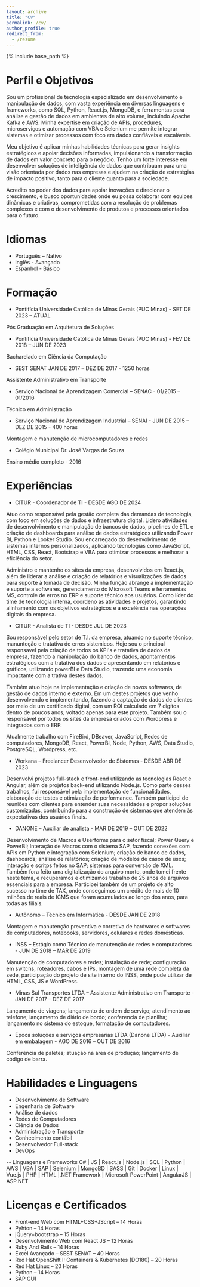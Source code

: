 ```yaml
---
layout: archive
title: "CV"
permalink: /cv/
author_profile: true
redirect_from:
  - /resume
---
```


{% include base_path %}


Perfil e Objetivos
===
Sou um profissional de tecnologia especializado em desenvolvimento e manipulação de dados, com vasta experiência em diversas linguagens e frameworks, como SQL, Python, React.js, MongoDB, e ferramentas para análise e gestão de dados em ambientes de alto volume, incluindo Apache Kafka e AWS. Minha expertise em criação de APIs, procedures, microserviços e automação com VBA e Selenium me permite integrar sistemas e otimizar processos com foco em dados confiáveis e escaláveis.

Meu objetivo é aplicar minhas habilidades técnicas para gerar insights estratégicos e apoiar decisões informadas, impulsionando a transformação de dados em valor concreto para o negócio. Tenho um forte interesse em desenvolver soluções de inteligência de dados que contribuam para uma visão orientada por dados nas empresas e ajudem na criação de estratégias de impacto positivo, tanto para o cliente quanto para a sociedade.

Acredito no poder dos dados para apoiar inovações e direcionar o crescimento, e busco oportunidades onde eu possa colaborar com equipes dinâmicas e criativas, comprometidas com a resolução de problemas complexos e com o desenvolvimento de produtos e processos orientados para o futuro.

Idiomas
===
- Português – Nativo
- Inglês - Avançado
- Espanhol - Básico

Formação
======
- Pontifícia Universidade Católica de Minas Gerais (PUC Minas) - SET DE 2023 – ATUAL

Pós Graduação em Arquitetura de Soluções


- Pontifícia Universidade Católica de Minas Gerais (PUC Minas) - FEV DE 2018 – JUN DE 2023

Bacharelado em Ciência da Computação


- SEST SENAT JAN DE 2017 – DEZ DE 2017 - 1250 horas

Assistente Administrativo em Transporte


- Serviço Nacional de Aprendizagem Comercial – SENAC - 01/2015 – 01/2016

Técnico em Administração


- Serviço Nacional de Aprendizagem Industrial – SENAI - JUN DE 2015 – DEZ DE 2015 - 400 horas

Montagem e manutenção de microcomputadores e redes


- Colégio Municipal Dr. José Vargas de Souza

Ensino médio completo - 2016

Experiências
======

- CITUR - Coordenador de TI - DESDE AGO DE 2024

Atuo como responsável pela gestão completa das demandas de tecnologia, com foco em soluções de dados e infraestrutura digital. Lidero atividades de desenvolvimento e manipulação de bancos de dados, pipelines de ETL e criação de dashboards para análise de dados estratégicos utilizando Power BI, Python e Looker Studio. Sou encarregado do desenvolvimento de sistemas internos personalizados, aplicando tecnologias como JavaScript, HTML, CSS, React, Bootstrap e VBA para otimizar processos e melhorar a eficiência do setor.

Administro e mantenho os sites da empresa, desenvolvidos em React.js, além de liderar a análise e criação de relatórios e visualizações de dados para suporte à tomada de decisão. Minha função abrange a implementação e suporte a softwares, gerenciamento do Microsoft Teams e ferramentas MS, controle de erros no ERP e suporte técnico aos usuários. Como líder do time de tecnologia interna, coordeno as atividades e projetos, garantindo alinhamento com os objetivos estratégicos e a excelência nas operações digitais da empresa.

- CITUR - Analista de TI - DESDE JUL DE 2023

Sou responsável pelo setor de T.I. da empresa, atuando no suporte técnico, manunteção e tratativa de erros sistemicos. Hoje sou o principal responsavel pela criação de todos os KPI's e tratativa de dados da empresa, fazendo a manipulação do banco de dados, apontamentos estratégicos com a tratativa dos dados e apresentando em relatórios e gráficos, utilizando powerBI e Data Studio, trazendo uma economia impactante com a trativa destes dados.

Também atuo hoje na implementação e criação de novos softwares, de gestão de dados interno e externo. Em um destes projetos que venho desenvolvendo e implementando, fazendo a captação de dados de clientes por meio de um certificado digital, com um ROI calculado em 7 digítos dentro de poucos anos, voltado apenas para este projeto. Também sou o responsável por todos os sites da empresa criados com Wordpress e integrados com o ERP.

Atualmente trabalho com FireBird, DBeaver, JavaScript, Redes de computadores, MongoDB, React, PowerBI, Node, Python, AWS, Data Studio, PostgreSQL, Wordpress, etc.


- Workana – Freelancer Desenvolvedor de Sistemas - DESDE ABR DE 2023

Desenvolvi projetos full-stack e front-end utilizando as tecnologias React e Angular, além de projetos back-end utilizando Node.js. Como parte desses trabalhos, fui responsável pela implementação de funcionalidades, elaboração de testes e otimização de performance. Também participei de reuniões com clientes para entender suas necessidades e propor soluções customizadas, contribuindo para a construção de sistemas que atendem às expectativas dos usuários finais.


- DANONE – Auxiliar de analista - MAR DE 2019 – OUT DE 2022

Desenvolvimento de Macros e Userforms para o setor fiscal; Power Query e PowerBI; Interação de Macros com o sistema SAP, fazendo conexões com APIs em Python e integração com Selenium; criação de banco de dados, dashboards; análise de relatórios; criação de modelos de casos de usos; interação e scritps feitos no SAP; sistemas para conversão de XML.
Também fora feito uma digitalização do arquivo morto, onde tomei frente neste tema, e recuperamos e otimizamos trabalho de 25 anos de arquivos essenciais para a empresa.
Participei também de um projeto de alto sucesso no time de TAX, onde conseguimos um crédito de mais de 10 milhões de reais de ICMS que foram acumulados ao longo dos anos, para todas as filiais.


- Autônomo – Técnico em Informática - DESDE JAN DE 2018

Montagem e manutenção preventiva e corretiva de hardwares e softwares de computadores, notebooks, servidores, celulares e redes domésticas.


- INSS – Estágio como Técnico de manutenção de redes e computadores - JUN DE 2018 – MAR DE 2019

Manutenção de computadores e redes; instalação de rede; configuração em switchs, roteadores, cabos e IPs, montagem de uma rede completa da sede, participação do projeto de site interno do INSS, onde pude utilizar de HTML, CSS, JS e WordPress.


- Minas Sul Transportes LTDA – Assistente Administrativo em Transporte - JAN DE 2017 – DEZ DE 2017

Lançamento de viagens; lançamento de ordem de serviço; atendimento ao telefone; lançamento de diário de bordo; conferencia de planilha; lançamento no sistema do estoque, formatação de computadores.


- Época soluções e serviços empresarias LTDA (Danone LTDA) - Auxiliar em embalagem - AGO DE 2016 – OUT DE 2016

Conferência de paletes; atuação na área de produção; lançamento de código de barra.
  
Habilidades e Linguagens
======
* Desenvolvimento de Software
* Engenharia de Software
* Análise de dados
* Redes de Computadores
* Ciência de Dados
* Administração e Transporte
* Conhecimento contábil
* Desenvolvedor Full-stack
* DevOps

-- Linguagens e Frameworks
C# | JS | React.js | Node.js | SQL | Python | AWS | VBA | SAP | Selenium | MongoBD | SASS | Git | Docker | Linux | Vue.js | PHP | HTML |.NET Framework | Microsoft PowerPoint | AngularJS | ASP.NET

Licenças e Certificados
======
- Front-end Web com HTML+CSS+JScript – 14 Horas
- Pyhton – 14 Horas
- jQuery+bootstrap – 15 Horas
- Desenvolvimento Web com React JS – 12 Horas
- Ruby And Rails – 14 Horas
- Excel Avançado – SEST SENAT – 40 Horas
- Red Hat OpenShift I: Containers & Kubernetes (DO180) – 20 Horas
- Red Hat Linux – 20 Horas
- Python – 14 Horas
- SAP GUI
